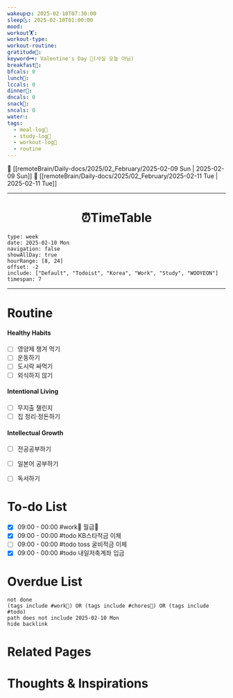 ```yaml
---
wakeup🌞: 2025-02-10T07:30:00
sleep🌜: 2025-02-10T01:00:00
mood: 
workout🏋️: 
workout-type: 
workout-routine: 
gratitude🙏: 
keyword🗝️: Valentine's Day 💝(사실 오늘 아님)
breakfast🍳: 
bfcals: 0
lunch🍚: 
lccals: 0
dinner🥗: 
dncals: 0
snack🍬: 
sncals: 0
water💧: 
tags:
  - meal-log📝
  - study-log📓
  - workout-log💪
  - routine
---
```


🔺 [[remoteBrain/Daily-docs/2025/02_February/2025-02-09 Sun | 2025-02-09 Sun]]
🔻 [[remoteBrain/Daily-docs/2025/02_February/2025-02-11 Tue | 2025-02-11 Tue]]
___
<h1> <center>⏰TimeTable </center> </h1>

```gEvent
type: week
date: 2025-02-10 Mon
navigation: false
showAllDay: true
hourRange: [8, 24]
offset: -2
include: ["Default", "Todoist", "Korea", "Work", "Study", "WOOYEON"]
timespan: 7
```

--- 


# Routine 

####  Healthy Habits
- [ ] 영양제 챙겨 먹기
- [ ] 운동하기
- [ ] 도시락 싸먹기 
- [ ] 외식하지 않기 

####  Intentional Living 
- [ ] 무지출 챌린지 
- [ ] 집 정리·정돈하기

#### Intellectual Growth
- [ ] 전공공부하기
- [ ] 일본어 공부하기
- [ ] 독서하기



# To-do List

- [x] 09:00 - 00:00 #work💼 월급💸
- [x] 09:00 - 00:00 #todo KB스타적금 이체
- [ ] 09:00 - 00:00 #todo toss 굴비적금 이체
- [x] 09:00 - 00:00 #todo 내일저축계좌 입금

# Overdue List
```tasks
not done
(tags include #work💼) OR (tags include #chores🧺) OR (tags include #todo)
path does not include 2025-02-10 Mon
hide backlink
```

# Related Pages



# Thoughts & Inspirations

